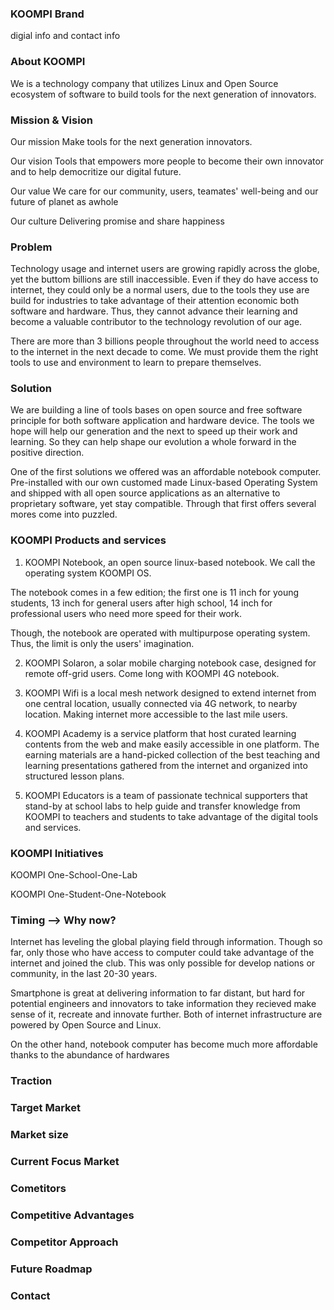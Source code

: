 ### KOOMPI Brand
digial info and contact info

### About KOOMPI
We is a technology company that utilizes Linux and Open Source ecosystem of software to build tools for the next generation of innovators.

### Mission & Vision

Our mission
Make tools for the next generation innovators. 

Our vision
Tools that empowers more people to become their own innovator and to help democritize our digital future.   

Our value
We care for our community, users, teamates' well-being and our future of planet as awhole

Our culture
Delivering promise and share happiness



### Problem

Technology usage and internet users are growing rapidly across the globe, yet the buttom billions are still inaccessible. Even if they do have access to internet, they could only be a normal users, due to the tools they use are build for industries to take advantage of their attention economic both software and hardware. Thus, they cannot advance their learning and become a valuable contributor to the technology revolution of our age. 

There are more than 3 billions people throughout the world need to access to the internet in the next decade to come. We must provide them the right tools to use and environment to learn to prepare themselves. 

### Solution

We are building a line of tools bases on open source and free software principle for both software application and hardware device. The tools we hope will help our generation and the next to speed up their work and learning. So they can help shape our evolution a whole forward in the positive direction.

One of the first solutions we offered was an affordable notebook computer. Pre-installed with our own customed made Linux-based Operating System and shipped with all open source applications as an alternative to proprietary software, yet stay compatible. Through that first offers several mores come into puzzled. 

### KOOMPI Products and services

1. KOOMPI Notebook, an open source linux-based notebook. We call the operating system KOOMPI OS. 

The notebook comes in a few edition; the first one is 11 inch for young students, 13 inch for general users after high school, 14 inch for professional users who need more speed for their work. 

Though, the notebook are operated with multipurpose operating system. Thus, the limit is only the users' imagination. 

2. KOOMPI Solaron, a solar mobile charging notebook case, designed for remote off-grid users. Come long with KOOMPI 4G notebook. 

3. KOOMPI Wifi is a local mesh network designed to extend internet from one central location, usually connected via 4G network, to nearby location. Making internet more accessible to the last mile users.

4. KOOMPI Academy is a service platform that host curated learning contents from the web and make easily accessible in one platform. The earning materials are a hand-picked collection of the best teaching and learning presentations gathered from the internet and organized into structured lesson plans.

5. KOOMPI Educators is a team of passionate technical supporters that stand-by at school labs to help guide and transfer knowledge from KOOMPI to teachers and students to take advantage of the digital tools and services. 

### KOOMPI Initiatives

KOOMPI One-School-One-Lab

KOOMPI One-Student-One-Notebook

### Timing --> Why now?
Internet has leveling the global playing field through information. Though so far, only those who have access to computer could take advantage of the internet and joined the club. This was only possible for develop nations or community, in the last 20-30 years. 

Smartphone is great at delivering information to far distant, but hard for potential engineers and innovators to take information they recieved make sense of it, recreate and innovate further. Both of internet infrastructure are powered by Open Source and Linux. 

On the other hand, notebook computer has become much more affordable thanks to the abundance of hardwares

### Traction


### Target Market


### Market size


### Current Focus Market


### Cometitors 


### Competitive Advantages


### Competitor Approach


### Future Roadmap


### Contact